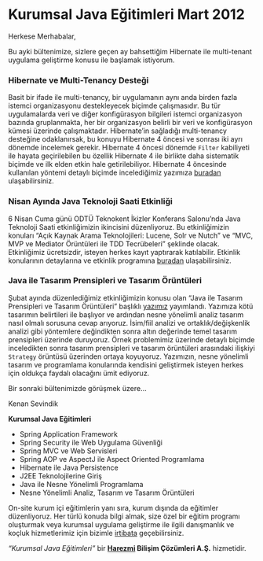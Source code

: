 # Kurumsal Java Eğitimleri Mart 2012

Herkese Merhabalar,

Bu ayki bültenimize, sizlere geçen ay bahsettiğim Hibernate ile multi-tenant uygulama geliştirme konusu ile başlamak 
istiyorum.

### Hibernate ve Multi-Tenancy Desteği
Basit bir ifade ile multi-tenancy, bir uygulamanın aynı anda birden fazla istemci organizasyonu destekleyecek biçimde 
çalışmasıdır. Bu tür uygulamalarda veri ve diğer konfigürasyon bilgileri istemci organizasyon bazında gruplanmakta, her
bir organizasyon belirli bir veri ve konfigürasyon kümesi üzerinde çalışmaktadır. Hibernate’in sağladığı multi-tenancy 
desteğine odaklanırsak, bu konuyu Hibernate 4 öncesi ve sonrası iki ayrı dönemde incelemek gerekir. Hibernate 4 öncesi 
dönemde `Filter` kabiliyeti ile hayata geçirilebilen bu özellik Hibernate 4 ile birlikte daha sistematik biçimde ve ilk 
elden etkin hale getirilebiliyor. Hibernate 4 öncesinde kullanılan yöntemi detaylı biçimde incelediğimiz yazımıza 
[buradan](http://blog.harezmi.com.tr/hibernate-ve-multi-tenant-uygulamalar/) ulaşabilirsiniz.

### Nisan Ayında Java Teknoloji Saati Etkinliği
6 Nisan Cuma günü ODTÜ Teknokent İkizler Konferans Salonu’nda Java Teknoloji Saati etkinliğimizin ikincisini düzenliyoruz. 
Bu etkinliğimizin konuları “Açık Kaynak Arama Teknolojileri: Lucene, Solr ve Nutch” ve “MVC, MVP ve Mediator Örüntüleri 
ile TDD Tecrübeleri” şeklinde olacak. Etkinliğimiz ücretsizdir, isteyen herkes kayıt yaptırarak katılabilir. Etkinlik 
konularının detaylarına ve etkinlik programına [buradan](http://blog.harezmi.com.tr/nisan-ayinda-java-teknoloji-saati/) ulaşabilirsiniz.

### Java ile Tasarım Prensipleri ve Tasarım Örüntüleri
Şubat ayında düzenlediğimiz etkinliğimizin konusu olan “Java ile Tasarım Prensipleri ve Tasarım Örüntüleri” başlıklı 
[yazımız](http://www.harezmi.com.tr/resources/2012_02_Java_ile_Tasarim_Prensipleri_Tasarim_Oruntuleri.pdf) yayımlandı. Yazımıza kötü tasarımın belirtileri ile başlıyor ve ardından nesne yönelimli analiz tasarım nasıl 
olmalı sorusuna cevap arıyoruz. İsim/fiil analizi ve ortaklık/değişkenlik analizi gibi yöntemlere değindikten sonra 
altın değerinde temel tasarım prensipleri üzerinde duruyoruz. Örnek problemimiz üzerinde detaylı biçimde inceledikten 
sonra tasarım prensipleri ve tasarım örüntüleri arasındaki ilişkiyi `Strategy` örüntüsü üzerinden ortaya koyuyoruz. 
Yazımızın, nesne yönelimli tasarım ve programlama konularında kendisini geliştirmek isteyen herkes için oldukça faydalı 
olacağını ümit ediyoruz.

Bir sonraki bültenimizde görüşmek üzere…


Kenan Sevindik

**Kurumsal Java Eğitimleri**
- Spring Application Framework
- Spring Security ile Web Uygulama Güvenliği
- Spring MVC ve Web Servisleri
- Spring AOP ve AspectJ ile Aspect Oriented Programlama
- Hibernate ile Java Persistence
- J2EE Teknolojilerine Giriş
- Java ile Nesne Yönelimli Programlama
- Nesne Yönelimli Analiz, Tasarım ve Tasarım Örüntüleri

On-site kurum içi eğitimlerin yanı sıra, kurum dışında da eğitimler düzenliyoruz. Her türlü konuda bilgi almak, size özel
bir eğitim programı oluşturmak veya kurumsal uygulama geliştirme ile ilgili danışmanlık ve koçluk hizmetlerimiz için bizimle
[irtibata](http://www.harezmi.com.tr/#contact) geçebilirsiniz.

*“Kurumsal Java Eğitimleri”* bir **[Harezmi](http://www.harezmi.com.tr/) Bilişim Çözümleri A.Ş.** hizmetidir.
